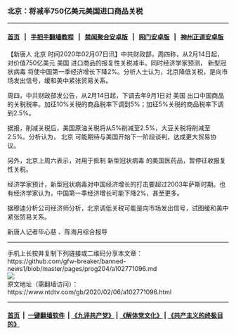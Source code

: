 ### 北京：将减半750亿美元美国进口商品关税
------------------------

#### [首页](https://github.com/gfw-breaker/banned-news1/blob/master/README.md) &nbsp;&nbsp;|&nbsp;&nbsp; [手把手翻墙教程](https://github.com/gfw-breaker/guides/wiki) &nbsp;&nbsp;|&nbsp;&nbsp; [禁闻聚合安卓版](https://github.com/gfw-breaker/bn-android) &nbsp;&nbsp;|&nbsp;&nbsp; [网门安卓版](https://github.com/oGate2/oGate) &nbsp;&nbsp;|&nbsp;&nbsp; [神州正道安卓版](https://github.com/SzzdOgate/update) 



<div><div class="post_content" itemprop="articleBody">
 <p>
  【新唐人
  <ok href="https://www.ntdtv.com/gb/北京.htm">
   北京
  </ok>
  时间2020年02月07日讯】中共财政部，周四称，从2月14日起，对价值750亿美元
  <ok href="https://www.ntdtv.com/gb/美国.htm">
   美国
  </ok>
  进口商品的报复性关税减半。同时经济学家预测，
  <ok href="https://www.ntdtv.com/gb/新型冠状病毒.htm">
   新型冠状病毒
  </ok>
  将使中国第一季经济增长下降2%。分析人士认为，北京降低关税，是向市场发出信号，缓和美中紧张贸易关系。
 </p>
 <p>
  周四，中共财政部发公告，从2月14日起，下调去年9月1日对
  <ok href="https://www.ntdtv.com/gb/美国.htm">
   美国
  </ok>
  出口中国商品的关税税率。加征10%关税的商品税率下调到5%；加征5%关税的商品税率下调到2.5%。
 </p>
 <p>
  据报，削减关税后，美国原油关税将从5%削减至2.5%，大豆关税将削减至2.5%。分析认为，
  <ok href="https://www.ntdtv.com/gb/北京.htm">
   北京
  </ok>
  可能期待与美国开始下一阶段谈判，达成更大贸易协议。
 </p>
 <p>
  另外，北京上周六表示，对用于抵制
  <ok href="https://www.ntdtv.com/gb/新型冠状病毒.htm">
   新型冠状病毒
  </ok>
  的美国医药品，暂停征收报复性关税。
 </p>
 <p>
  经济学家预计，新型冠状病毒对中国经济增长的打击要超过2003年萨斯时期。也有经济学家认为，中国第一季经济增长可能下降2%，甚至更多。
 </p>
 <p>
  据穆迪分析公司经济师分析，北京调低关税可能是向市场发出信号，试图缓和美中紧张贸易关系。
 </p>
 <p>
  新唐人记者毕心慈 、陈海月综合报导
 </p>
 <div class="single_ad">
 </div>
</div>
</div>
<hr/>
手机上长按并复制下列链接或二维码分享本文章：<br/>
https://github.com/gfw-breaker/banned-news1/blob/master/pages/prog204/a102771096.md <br/>
<a href='https://github.com/gfw-breaker/banned-news1/blob/master/pages/prog204/a102771096.md'><img src='https://github.com/gfw-breaker/banned-news1/blob/master/pages/prog204/a102771096.md.png'/></a> <br/>
原文地址（需翻墙访问）：https://www.ntdtv.com/gb/2020/02/06/a102771096.html


------------------------
#### [首页](https://github.com/gfw-breaker/banned-news1/blob/master/README.md) &nbsp;|&nbsp; [一键翻墙软件](https://github.com/gfw-breaker/nogfw/blob/master/README.md) &nbsp;| [《九评共产党》](https://github.com/gfw-breaker/9ping.md/blob/master/README.md#九评之一评共产党是什么) | [《解体党文化》](https://github.com/gfw-breaker/jtdwh.md/blob/master/README.md) | [《共产主义的终极目的》](https://github.com/gfw-breaker/gczydzjmd.md/blob/master/README.md)


<img src='http://gfw-breaker.win/banned-news/pages/prog204/a102771096.md' width='0px' height='0px'/>